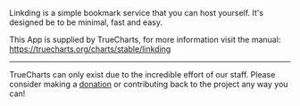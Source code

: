 Linkding is a simple bookmark service that you can host yourself. It's designed be to be minimal, fast and easy.

This App is supplied by TrueCharts, for more information visit the manual: https://truecharts.org/charts/stable/linkding

---

TrueCharts can only exist due to the incredible effort of our staff.
Please consider making a [donation](https://truecharts.org/docs/about/sponsor) or contributing back to the project any way you can!
